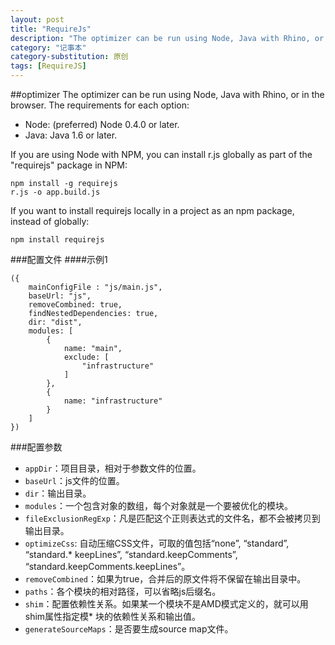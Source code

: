 ```yaml
---
layout: post
title: "RequireJs"
description: "The optimizer can be run using Node, Java with Rhino, or in the browser. The requirements for each option"
category: "记事本"
category-substitution: 原创
tags: [RequireJS]
---
```



##optimizer
The optimizer can be run using Node, Java with Rhino, or in the browser. The requirements for each option:

* Node: (preferred) Node 0.4.0 or later.
* Java: Java 1.6 or later.

If you are using Node with NPM, you can install r.js globally as part of the "requirejs" package in NPM:

    npm install -g requirejs
    r.js -o app.build.js


If you want to install requirejs locally in a project as an npm package, instead of globally:

    npm install requirejs


###配置文件
####示例1

    ({
        mainConfigFile : "js/main.js",
        baseUrl: "js",
        removeCombined: true,
        findNestedDependencies: true,
        dir: "dist",
        modules: [
            {
                name: "main",
                exclude: [
                    "infrastructure"
                ]
            },
            {
                name: "infrastructure"
            }
        ]
    })

###配置参数

* `appDir`：项目目录，相对于参数文件的位置。
* `baseUrl`：js文件的位置。
* `dir`：输出目录。
* `modules`：一个包含对象的数组，每个对象就是一个要被优化的模块。
* `fileExclusionRegExp`：凡是匹配这个正则表达式的文件名，都不会被拷贝到输出目录。
* `optimizeCss`: 自动压缩CSS文件，可取的值包括“none”, “standard”, “standard.* keepLines”, “standard.keepComments”, “standard.keepComments.keepLines”。
* `removeCombined`：如果为true，合并后的原文件将不保留在输出目录中。
* `paths`：各个模块的相对路径，可以省略js后缀名。
* `shim`：配置依赖性关系。如果某一个模块不是AMD模式定义的，就可以用shim属性指定模* 块的依赖性关系和输出值。
* `generateSourceMaps`：是否要生成source map文件。





    






